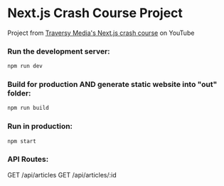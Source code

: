 # Next.js Crash Course Project

Project from [Traversy Media's Next.js crash course](https://youtu.be/mTz0GXj8NN0) on YouTube

### Run the development server:

```bash
npm run dev
```

### Build for production AND generate static website into "out" folder:

```bash
npm run build
```

### Run in production:

```bash
npm start
```

### API Routes:

GET /api/articles
GET /api/articles/:id